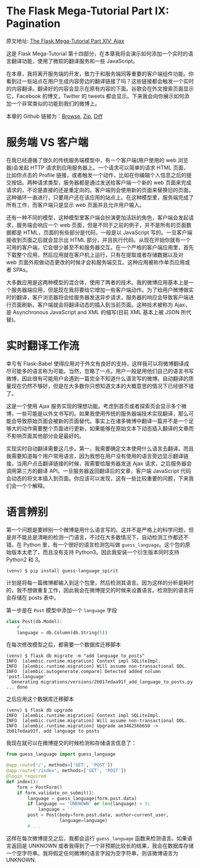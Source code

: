 The Flask Mega-Tutorial Part IX: Pagination
===

原文地址: [The Flask Mega-Tutorial Part XIV: Ajax](https://blog.miguelgrinberg.com/post/the-flask-mega-tutorial-part-xiv-ajax)

这是 Flask Mega-Tutorial 第十四部分，在本章我将会演示如何添加一个实时的语言翻译功能，使用了微软的翻译服务和一些 JavaScript。

在本章，我将离开服务端的开发，致力于和服务端同等重要的客户端组件功能。你看到过一些站点在用户生成内容旁边的翻译链接了吗？这些链接都会触发一个实时的内容翻译。翻译好的内容会显示在原有内容的下面。谷歌会在外文搜索页面显示它，Facebook 的博文，Twitter 的 tweets 都会显示。下来我会向你展示如何添加一个非常类似的功能到我们的微博上。

本章的 Github 链接为：[Browse](https://github.com/miguelgrinberg/microblog/tree/v0.14), [Zip](https://github.com/miguelgrinberg/microblog/archive/v0.14.zip), [Diff](https://github.com/miguelgrinberg/microblog/compare/v0.13...v0.14)

服务端 VS 客户端
===

在我已经遵循了很久的传统服务端模型中，有一个客户端(用户使用的 web 浏览器)会发起 HTTP 请求到应用服务器上。一个请求可以简单的请求 HTML 页面，比如你点击的 Profile 链接，或者触发一个动作，比如在你编辑个人信息之后的提交按钮。两种请求类型，服务器都是通过发送给客户端一个新的 web 页面来完成请求的，不论是直接的还是重定向的。客户端则会使用新的页面来替换旧的页面。这种循环一直进行，只要用户还在该应用的站点上。在这种模型里，服务端完成了所有工作，而客户端只是显示 web 页面并且允许用户输入。

还有一种不同的模型，这种模型里客户端会扮演更加活跃的角色，客户端会发起请求，服务端会响应一个 web 页面，但是不同于之前的例子，并不是所有的页面数据都是 HTML，页面的有些部分是代码，一般是以 JavaScript 写的。一旦客户端接收到页面之后就会显示出 HTML 部分，并且执行代码。从现在开始你就有一个可用的客户端，它会很少甚至不和服务器交互。在一个严格的客户端应用里，首先下载整个应用，然后应用就在客户机上运行，只有在提取或者存储数据以及对 web 页面外观做动态更改的时候才会和服务端交互。这种应用被称作单页应用或者 SPAs。

大多数应用是这两种模型的混合体，使用了两者的技术。我的微博应用基本上是一个服务器端应用，但是现在我将要给它增加一些客户端动作。为了给用户微博做实时的翻译，客户浏览器将会给服务器发送异步请求，服务器的响应会导致客户端进行页面刷新。客户端就会将翻译动态的插入到当前页面。这种技术被称为 Ajax，是 Asynchronous JavaScript and XML 的缩写(目前 XML 基本上被 JSON 所代替)。

实时翻译工作流
===

幸亏有 Flask-Babel 使得应用对于外文有良好的支持，这样我可以将微博翻译成尽可能多的语言称为可能。当然，忽略了一点。用户一般是用他们自己的语言书写微博，因此很有可能用户会遇到一篇完全不知道什么语言写的微博。自动翻译的质量现在仍然不够好，但是在大多数你只想知道文本的大概意思的情况下已经很不错了。

这是一个使用 Ajax 服务实现的理想功能。考虑到首页或者探索页会显示多个微博，一些可能是以外文书写的。如果我使用传统的服务器端技术实现翻译，那么可能会导致原始页面会被新的页面替代。事实上在诸多微博中翻译一篇并不是一个足够大的动作需要整个页面进行更新，如果能够在原始文本下动态插入翻译的文章而不影响页面其他部分会是最好的。

实现实时自动翻译需要这几步。第一，我需要确定文本使用什么语言去翻译。而且我需要知道每个用户常用语言，因为我想在用户没有使用的语言旁边显示翻译链接。当用户点击翻译链接的时候，我需要给服务器发送 Ajax 请求，之后服务器会调用第三方的翻译 API。一旦服务器返回翻译后的文章，客户端 JavaScript 代码会动态的将文本插入到页面。你应该可以发现，这有一些比较重要的问题，下来我们会一个个解释。

语言辨别
===

第一个问题是要辨别一个微博是用什么语言写的。这并不是严格上的科学问题，但是并不能总是清晰的检测一门语言，不过在大多数情况下，自动检测工作都还不错。在 Python 里，有一个很好的语言检测包叫做 `guess_language`。这个包的原始版本太老了，而且没有支持 Python3。因此我安装一个衍生版本同时支持 Python2 和 3。

```shell
(venv) $ pip install guess-language_spirit
```

计划是将每一篇微博都输入到这个包里，然后检测其语言。因为这样的分析是耗时的，我不想做重复工作，因此我会在微博提交的时候来设置语言。检测到的语言将会存储在 posts 表中。

第一步是在 `Post` 模型中添加一个 `language` 字段

```python
class Post(db.Model):
    # ...
    language = db.Column(db.String(5))
```

在每次修改模型之后，都需要一个数据库迁移脚本

```shell
(venv) $ flask db migrate -m "add language to posts"
INFO  [alembic.runtime.migration] Context impl SQLiteImpl.
INFO  [alembic.runtime.migration] Will assume non-transactional DDL.
INFO  [alembic.autogenerate.compare] Detected added column 'post.language'
  Generating migrations/versions/2b017edaa91f_add_language_to_posts.py ... done
```

之后应用这个数据库迁移脚本

```shell
(venv) $ flask db upgrade
INFO  [alembic.runtime.migration] Context impl SQLiteImpl.
INFO  [alembic.runtime.migration] Will assume non-transactional DDL.
INFO  [alembic.runtime.migration] Upgrade ae346256b650 -> 2b017edaa91f, add language to posts
```

我现在就可以在微博提交的时候检测和存储语言信息了：

```python
from guess_language import guess_language

@app.route('/', methods=['GET', 'POST'])
@app.route('/index', methods=['GET', 'POST'])
@login_required
def index():
    form = PostForm()
    if form.validate_on_submit():
        language = guess_language(form.post.data)
        if language == 'UNKNOWN' or len(language) > 5:
            language = ''
        post = Post(body=form.post.data, author=current_user,
                    language=language)
        # ...
```

这样在每次微博提交之后，我都会运行 `guess_language` 函数来检测语言。如果语言返回是 UNKNOWN 或者我得到了一个非预期比较长的结果，我会在数据库存储一个空字符串。我将假定任何微博的语言字段为空字符串，则该微博语言为 UNKNOWN.

